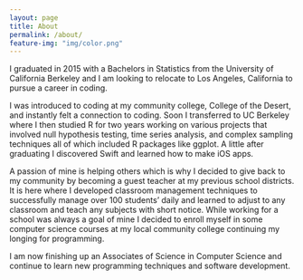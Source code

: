 ```yaml
---
layout: page
title: About
permalink: /about/
feature-img: "img/color.png"
---
```



I graduated in 2015 with a Bachelors in Statistics from the University of California Berkeley and I am looking to relocate to Los Angeles, California to pursue a career in coding.  

I was introduced to coding at my community college, College of the Desert, and instantly felt a connection to coding. Soon I transferred to UC Berkeley where I then studied R for two years working on various projects that involved null hypothesis testing, time series analysis, and complex sampling techniques all of which included R packages like ggplot. A little after graduating I discovered Swift and learned how to make iOS apps.   

A passion of mine is helping others which is why I decided to give back to my community by becoming a guest teacher at my previous school districts. It is here where I developed classroom management techniques to successfully manage over 100 students’ daily and learned to adjust to any classroom and teach any subjects with short notice. While working for a school was always a goal of mine I decided to enroll myself in some computer science courses at my local community college continuing my longing for programming.  

I am now finishing up an Associates of Science in Computer Science and continue to learn new programming techniques and software development.

